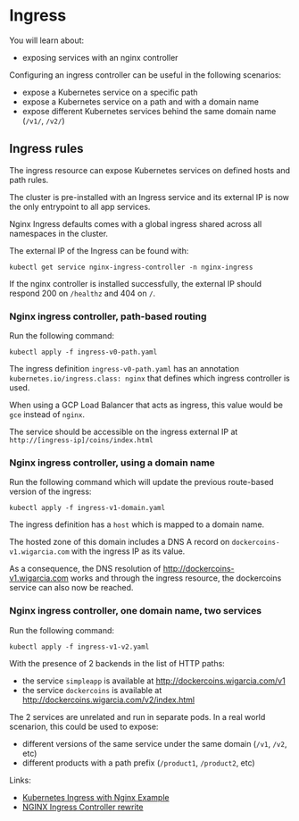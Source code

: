 # Ingress

You will learn about:

* exposing services with an nginx controller

Configuring an ingress controller can be useful in the following scenarios:

* expose a Kubernetes service on a specific path
* expose a Kubernetes service on a path and with a domain name
* expose different Kubernetes services behind the same domain name (`/v1/`, `/v2/`)

## Ingress rules

The ingress resource can expose Kubernetes services on defined hosts and path rules.

The cluster is pre-installed with an Ingress service and its external IP is now the only entrypoint to all app services.

Nginx Ingress defaults comes with a global ingress shared across all namespaces in the cluster. 

The external IP of the Ingress can be found with:

```console
kubectl get service nginx-ingress-controller -n nginx-ingress
```

If the nginx controller is installed successfully, the external IP should respond 200 on `/healthz` and 404 on `/`.

### Nginx ingress controller, path-based routing

Run the following command:

```console
kubectl apply -f ingress-v0-path.yaml
```

The ingress definition `ingress-v0-path.yaml` has an annotation `kubernetes.io/ingress.class: nginx` that defines which ingress controller is used.

When using a GCP Load Balancer that acts as ingress, this value would be `gce` instead of `nginx`.

The service should be accessible on the ingress external IP at `http://[ingress-ip]/coins/index.html`

### Nginx ingress controller, using a domain name

Run the following command which will update the previous route-based version of the ingress:

```console
kubectl apply -f ingress-v1-domain.yaml
```

The ingress definition has a `host` which is mapped to a domain name.

The hosted zone of this domain includes a DNS A record on `dockercoins-v1.wigarcia.com` with the ingress IP as its value.

As a consequence, the DNS resolution of <http://dockercoins-v1.wigarcia.com> works and through the ingress resource, the dockercoins service can also now be reached.

### Nginx ingress controller, one domain name, two services

Run the following command:

```console
kubectl apply -f ingress-v1-v2.yaml
```

With the presence of 2 backends in the list of HTTP paths:

* the service `simpleapp` is available at <http://dockercoins.wigarcia.com/v1>
* the service `dockercoins` is available at <http://dockercoins.wigarcia.com/v2/index.html>

The 2 services are unrelated and run in separate pods. In a real world scenarion, this could be used to expose:

* different versions of the same service under the same domain (`/v1`, `/v2`, etc)
* different products with a path prefix (`/product1`, `/product2`, etc)

Links:

* [Kubernetes Ingress with Nginx Example](https://matthewpalmer.net/kubernetes-app-developer/articles/kubernetes-ingress-guide-nginx-example.html)
* [NGINX Ingress Controller rewrite](https://kubernetes.github.io/ingress-nginx/examples/rewrite/)
